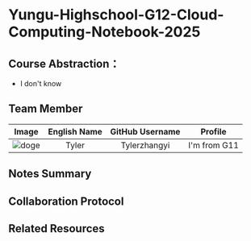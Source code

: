 # Yungu-Highschool-G12-Cloud-Computing-Notebook-2025

## Course Abstraction：
+ I don't know 

## Team Member
|                                                                       Image                                                                        |  English Name  |  GitHub Username  |  Profile  |
|:--------------------------------------------------------------------------------------------------------------------------------------------------:|:--------------:|:-----------------:|:---------:|
| ![doge](https://e7.pngegg.com/pngimages/891/908/png-clipart-shiba-inu-dogecoin-scalable-graphics-animated-dog-tv-shows-mammal-cat-like-mammal.png) |Tyler|Tylerzhangyi|I'm from G11|

## Notes Summary

## Collaboration Protocol

## Related Resources